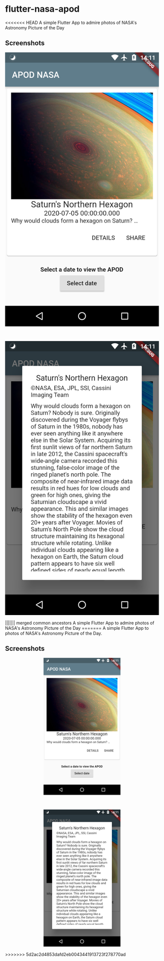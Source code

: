 # flutter-nasa-apod
<<<<<<< HEAD
A simple Flutter App to admire photos of NASA's Astronomy Picture of the Day

## Screenshots

<p align="center">
  <img src="img1.png">
</p>
<br>
<p align="center">
  <img src="img2.png">
</p>
||||||| merged common ancestors
A simple Flutter App to admire photos of NASA's Astronomy Picture of the Day
=======
A simple Flutter App to photos of NASA's Astronomy Picture of the Day.

## Screenshots

<p align="center">
  <img src="img1.png" style="width: 50%;">
</p>
<br>
<p align="center">
  <img src="img2.png" style="width: 50%;">
</p>
>>>>>>> 5d2ac2d4853dafd2eb0043441913723f278770ad
